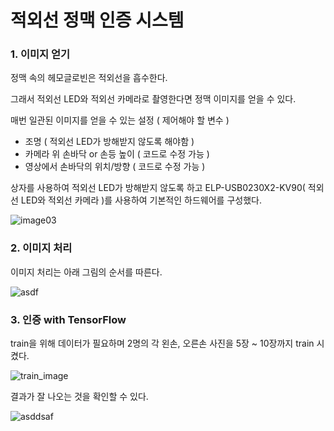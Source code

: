 # 적외선 정맥 인증 시스템

### 1. 이미지 얻기

정맥 속의 헤모글로빈은 적외선을 흡수한다.

그래서 적외선 LED와 적외선 카메라로 촬영한다면 정맥 이미지를 얻을 수 있다.

매번 일관된 이미지를 얻을 수 있는 설정 ( 제어해야 할 변수 )

- 조명 ( 적외선 LED가 방해받지 않도록 해야함 )
- 카메라 위 손바닥 or 손등 높이 ( 코드로 수정 가능 )
- 영상에서 손바닥의 위치/방향 ( 코드로 수정 가능 )

상자를 사용하여 적외선 LED가 방해받지 않도록 하고 ELP-USB0230X2-KV90( 적외선 LED와 적외선 카메라 )를 사용하여 기본적인 하드웨어를 구성했다.

![image03](https://user-images.githubusercontent.com/73572179/117946330-2c78d400-b34a-11eb-8b02-75752e9388ad.jpg)

### 2. 이미지 처리

이미지 처리는 아래 그림의 순서를 따른다.

![asdf](https://user-images.githubusercontent.com/73572179/117948527-2ab01000-b34c-11eb-8c14-b1b813481ab5.JPG)

### 3. 인증 with TensorFlow

train을 위해 데이터가 필요하며 2명의 각 왼손, 오른손 사진을 5장 ~ 10장까지 train 시켰다.

![train_image](https://user-images.githubusercontent.com/73572179/117949151-c9d50780-b34c-11eb-9dd2-0fb920da46d4.JPG)

결과가 잘 나오는 것을 확인할 수 있다.

![asddsaf](https://user-images.githubusercontent.com/73572179/117949363-03a60e00-b34d-11eb-8ab4-be930519543b.JPG)
